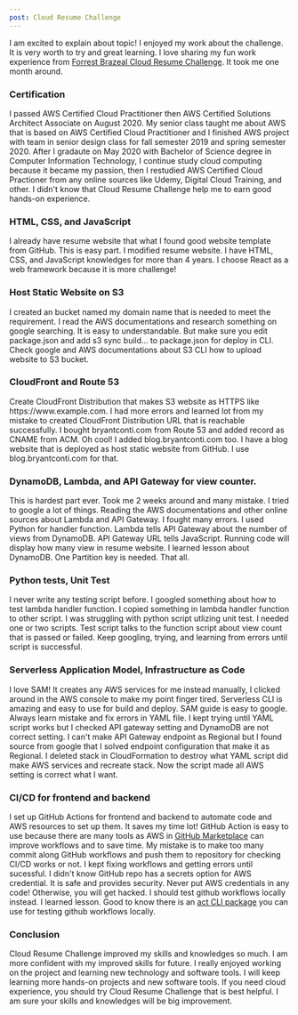 ```yaml
---
post: Cloud Resume Challenge
---
```


I am excited to explain about topic! I enjoyed my work about the challenge. It is very worth to try and great learning. I love sharing my fun work experience from <a href="https://cloudresumechallenge.dev/">Forrest Brazeal Cloud Resume Challenge</a>. It took me one month around.

<h3>Certification</h3>
I passed AWS Certified Cloud Practitioner then AWS Certified Solutions Architect Associate on August 2020. My senior class taught me about AWS that is based on AWS Certified Cloud Practitioner and I finished AWS project with team in senior design class for fall semester 2019 and spring semester 2020. After I gradaute on May 2020 with Bachelor of Science degree in Computer Information Technology, I continue study cloud computing because it became my passion, then I restudied AWS Certified Cloud Practioner from any online sources like Udemy, Digital Cloud Training, and other. I didn't know that Cloud Resume Challenge help me to earn good hands-on experience.

<h3>HTML, CSS, and JavaScript</h3>
I already have resume website that what I found good website template from GitHub. This is easy part. I modified resume website. I have HTML, CSS, and JavaScript knowledges for more than 4 years. I choose React as a web framework because it is more challenge!

<h3>Host Static Website on S3</h3>
I created an bucket named my domain name that is needed to meet the requirement. I read the AWS documentations and research something on google searching. It is easy to understandable. But make sure you edit package.json and add s3 sync build... to package.json for deploy in CLI. Check google and AWS documentations about S3 CLI how to upload website to S3 bucket.

<h3>CloudFront and Route 53</h3>
Create CloudFront Distribution that makes S3 website as HTTPS like https://www.example.com. I had more errors and learned lot from my mistake to created CloudFront Distribution URL that is reachable successfully. I bought bryantconti.com from Route 53 and added record as CNAME from ACM. Oh cool! I added blog.bryantconti.com too. I have a blog website that is deployed as host static website from GitHub. I use blog.bryantconti.com for that. 

<h3>DynamoDB, Lambda, and API Gateway for view counter.</h3>
This is hardest part ever. Took me 2 weeks around and many mistake. I tried to google a lot of things. Reading the AWS documentations and other online sources about Lambda and API Gateway. I fought many errors. I used Python for handler function. Lambda tells API Gateway about the number of views from DynamoDB. API Gateway URL tells JavaScript. Running code will display how many view in resume website. I learned lesson about DynamoDB. One Partition key is needed. That all.

<h3>Python tests, Unit Test</h3>
I never write any testing script before. I googled something about how to test lambda handler function. I copied something in lambda handler function to other script. I was struggling with python script utlizing unit test. I needed one or two scripts. Test script talks to the function script about view count that is passed or failed. Keep googling, trying, and learning from errors until script is successful. 

<h3>Serverless Application Model, Infrastructure as Code</h3>
I love SAM! It creates any AWS services for me instead manually, I clicked around in the AWS console to make my point finger tired. Serverless CLI is amazing and easy to use for build and deploy. SAM guide is easy to google. Always learn mistake and fix errors in YAML file. I kept trying until YAML script works but I checked API gateway setting and DynamoDB are not correct setting. I can't make API Gateway endpoint as Regional but I found source from google that I solved endpoint configuration that make it as Regional. I deleted stack in CloudFormation to destroy what YAML script did make AWS services and recreate stack. Now the script made all AWS setting is correct what I want.  

<h3>CI/CD for frontend and backend</h3>
I set up GitHub Actions for frontend and backend to automate code and AWS resources to set up them. It saves my time lot! GitHub Action is easy to use because there are many tools as AWS in <a href="https://github.com/marketplace?type=actions">GitHub Marketplace</a> can improve workflows and to save time. My mistake is to make too many commit along GitHub workflows and push them to repository for checking CI/CD works or not. I kept fixing workflows and getting errors until sucessful. I didn't know GitHub repo has a secrets option for AWS credential. It is safe and provides security. Never put AWS credentials in any code! Otherwise, you will get hacked. I should test github workflows locally instead. I learned lesson. Good to know there is an <a href="https://github.com/nektos/act">act CLI package</a> you can use for testing github workflows locally.

<h3>Conclusion</h3>
Cloud Resume Challenge improved my skills and knowledges so much. I am more confident with my improved skills for future. I really enjoyed working on the project and learning new technology and software tools. I will keep learning more hands-on projects and new software tools. If you need cloud experience, you should try Cloud Resume Challenge that is best helpful. I am sure your skills and knowledges will be big improvement.